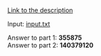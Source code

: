 [Link to the description](https://adventofcode.com/2020/day/1)

Input: [input.txt](./input.txt)

Answer to part 1: **355875**  
Answer to part 2: **140379120**

